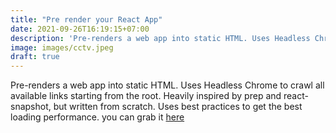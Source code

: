 ```yaml
---
title: "Pre render your React App"
date: 2021-09-26T16:19:15+07:00
description: 'Pre-renders a web app into static HTML. Uses Headless Chrome to crawl all available links starting from the root. Heavily inspired by prep and react-snapshot, but written from scratch. Uses best practices to get the best loading performance.'
image: images/cctv.jpeg
draft: true
---
```


Pre-renders a web app into static HTML. Uses Headless Chrome to crawl all available links starting from the root. Heavily inspired by prep and react-snapshot, but written from scratch. Uses best practices to get the best loading performance. you can grab it [here](https://github.com/stereobooster/react-snap)